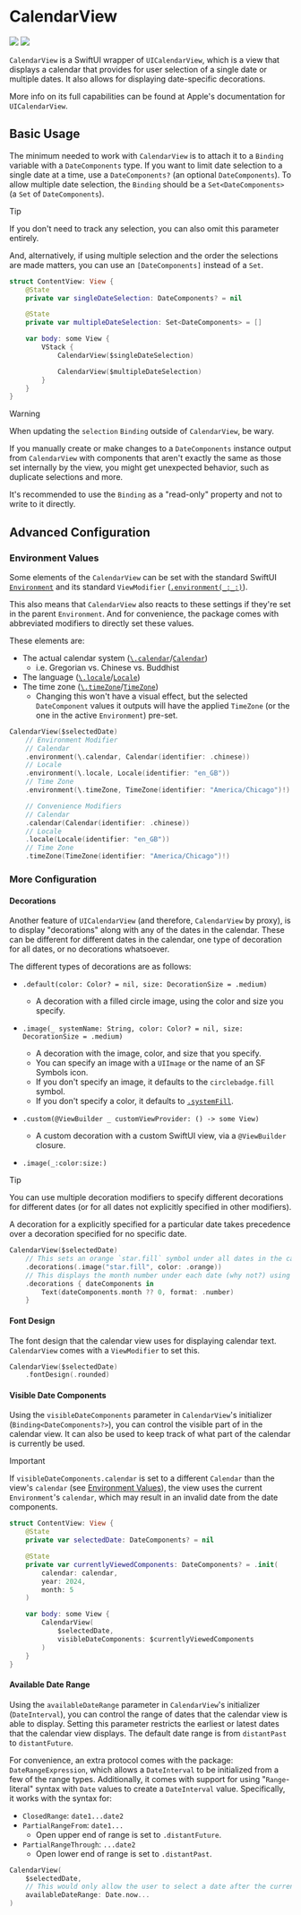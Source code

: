 # CalendarView

[![](https://img.shields.io/endpoint?url=https%3A%2F%2Fswiftpackageindex.com%2Fapi%2Fpackages%2Fedonv%2FCalendarView%2Fbadge%3Ftype%3Dswift-versions)](https://swiftpackageindex.com/edonv/CalendarView)
[![](https://img.shields.io/endpoint?url=https%3A%2F%2Fswiftpackageindex.com%2Fapi%2Fpackages%2Fedonv%2FCalendarView%2Fbadge%3Ftype%3Dplatforms)](https://swiftpackageindex.com/edonv/CalendarView)

`CalendarView` is a SwiftUI wrapper of `UICalendarView`, which is a view that displays a calendar that provides for user selection of a single date or multiple dates. It also allows for displaying date-specific decorations.

More info on its full capabilities can be found at Apple's documentation for `UICalendarView`.

## Basic Usage

The minimum needed to work with `CalendarView` is to attach it to a `Binding` variable with a `DateComponents` type. If you want to limit date selection to a single date at a time, use a `DateComponents?` (an optional `DateComponents`). To allow multiple date selection, the `Binding` should be a `Set<DateComponents>` (a `Set` of `DateComponents`).

> [!TIP]
> If you don't need to track any selection, you can also omit this parameter entirely.
>
> And, alternatively, if using multiple selection and the order the selections are made matters, you can use an `[DateComponents]` instead of a `Set`.

```swift
struct ContentView: View {
    @State
    private var singleDateSelection: DateComponents? = nil

    @State
    private var multipleDateSelection: Set<DateComponents> = []

    var body: some View {
        VStack {
            CalendarView($singleDateSelection)

            CalendarView($multipleDateSelection)
        }
    }
}
```

> [!WARNING]
> When updating the `selection` `Binding` outside of `CalendarView`, be wary.
>
> If you manually create or make changes to a `DateComponents` instance output from `CalendarView` with components that aren't exactly the same as those set internally by the view, you might get unexpected behavior, such as duplicate selections and more.
>
> It's recommended to use the `Binding` as a "read-only" property and not to write to it directly.

## Advanced Configuration

### Environment Values

Some elements of the `CalendarView` can be set with the standard SwiftUI [`Environment`](https://developer.apple.com/documentation/swiftui/environment) and its standard `ViewModifier` ([`.environment(_:_:)`](https://developer.apple.com/documentation/swiftui/view/environment(_:_:))).

This also means that `CalendarView` also reacts to these settings if they're set in the parent `Environment`. And for convenience, the package comes with abbreviated modifiers to directly set these values.

These elements are:

- The actual calendar system ([`\.calendar`](https://developer.apple.com/documentation/swiftui/environmentvalues/calendar)/[`Calendar`](https://developer.apple.com/documentation/foundation/calendar))
    - i.e. Gregorian vs. Chinese vs. Buddhist
- The language ([`\.locale`](https://developer.apple.com/documentation/swiftui/environmentvalues/locale)/[`Locale`](https://developer.apple.com/documentation/foundation/locale))
- The time zone ([`\.timeZone`](https://developer.apple.com/documentation/swiftui/environmentvalues/timezone)/[`TimeZone`](https://developer.apple.com/documentation/foundation/timezone))
    - Changing this won't have a visual effect, but the selected `DateComponent` values it outputs will have the applied `TimeZone` (or the one in the active `Environment`) pre-set.

```swift
CalendarView($selectedDate)
    // Environment Modifier
    // Calendar
    .environment(\.calendar, Calendar(identifier: .chinese))
    // Locale
    .environment(\.locale, Locale(identifier: "en_GB"))
    // Time Zone
    .environment(\.timeZone, TimeZone(identifier: "America/Chicago")!)

    // Convenience Modifiers
    // Calendar
    .calendar(Calendar(identifier: .chinese))
    // Locale
    .locale(Locale(identifier: "en_GB"))
    // Time Zone
    .timeZone(TimeZone(identifier: "America/Chicago")!)
```

### More Configuration

#### Decorations

Another feature of `UICalendarView` (and therefore, `CalendarView` by proxy), is to display "decorations" along with any of the dates in the calendar. These can be different for different dates in the calendar, one type of decoration for all dates, or no decorations whatsoever.

The different types of decorations are as follows:
- `.default(color: Color? = nil, size: DecorationSize = .medium)`
    - A decoration with a filled circle image, using the color and size you specify.
- `.image(_ systemName: String, color: Color? = nil, size: DecorationSize = .medium)`
    - A decoration with the image, color, and size that you specify.
    - You can specify an image with a `UIImage` or the name of an SF Symbols icon.
    - If you don't specify an image, it defaults to the `circlebadge.fill` symbol.
    - If you don't specify a color, it defaults to [`.systemFill`](https://developer.apple.com/documentation/uikit/uicolor/3255070-systemfill).
- `.custom(@ViewBuilder _ customViewProvider: () -> some View)`
    - A custom decoration with a custom SwiftUI view, via a `@ViewBuilder` closure.

- `.image(_:color:size:)`

> [!TIP]
> You can use multiple decoration modifiers to specify different decorations for different dates (or for all dates not explicitly specified in other modifiers).
>
> A decoration for a explicitly specified for a particular date takes precedence over a decoration specified for no specific date.

<!--
This isn't working as intended
// This adds the default decoration only under the date May 14 2024
// (assuming the calendar is set to .gregorian)
.decorations(for: DateComponents(year: 2024, month: 5, day: 14), .default()) 
-->

```swift
CalendarView($selectedDate)
    // This sets an orange `star.fill` symbol under all dates in the calendar.
    .decorations(.image("star.fill", color: .orange))
    // This displays the month number under each date (why not?) using a SwiftUI ViewBuilder
    .decorations { dateComponents in
        Text(dateComponents.month ?? 0, format: .number)
    }
```

#### Font Design

The font design that the calendar view uses for displaying calendar text. `CalendarView` comes with a `ViewModifier` to set this.

```swift
CalendarView($selectedDate)
    .fontDesign(.rounded)
```

#### Visible Date Components

Using the `visibleDateComponents` parameter in `CalendarView`'s initializer (`Binding<DateComponents?>`), you can control the visible part of in the calendar view. It can also be used to keep track of what part of the calendar is currently be used.

> [!IMPORTANT]
> If `visibleDateComponents.calendar` is set to a different `Calendar` than the view's `calendar` (see [Environment Values](#environment-values)), the view uses the current `Environment`'s `calendar`, which may result in an invalid date from the date components.

```swift
struct ContentView: View {
    @State
    private var selectedDate: DateComponents? = nil

    @State
    private var currentlyViewedComponents: DateComponents? = .init(
        calendar: calendar,
        year: 2024,
        month: 5
    )

    var body: some View {
        CalendarView(
            $selectedDate,
            visibleDateComponents: $currentlyViewedComponents
        )
    }
}
```

#### Available Date Range

Using the `availableDateRange` parameter in `CalendarView`'s initializer (`DateInterval`), you can control the range of dates that the calendar view is able to display. Setting this parameter restricts the earliest or latest dates that the calendar view displays. The default date range is from `distantPast` to `distantFuture`.

For convenience, an extra protocol comes with the package: `DateRangeExpression`, which allows a `DateInterval` to be initialized from a few of the range types. Additionally, it comes with support for using "`Range`-literal" syntax with `Date` values to create a `DateInterval` value. Specifically, it works with the syntax for:
- `ClosedRange`: `date1...date2`
- `PartialRangeFrom`: `date1...`
    - Open upper end of range is set to `.distantFuture`.
- `PartialRangeThrough`: `...date2`
    - Open lower end of range is set to `.distantPast`.

```swift
CalendarView(
    $selectedDate,
    // This would only allow the user to select a date after the current moment in time.
    availableDateRange: Date.now...
)
```
